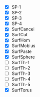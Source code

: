 * [x] SP-1
* [x] SP-2
* [x] SP-3
* [x] SP-4
* [x] SurfCancel
* [x] SurfCut
* [x] SurfHom
* [x] SurfMobius
* [x] SurfPaste
* [x] SurfSphere
* [ ] SurfTh-1
* [ ] SurfTh-2
* [ ] SurfTh-3
* [ ] SurfTh-4
* [ ] SurfTh-5
* [x] SurfTorus

